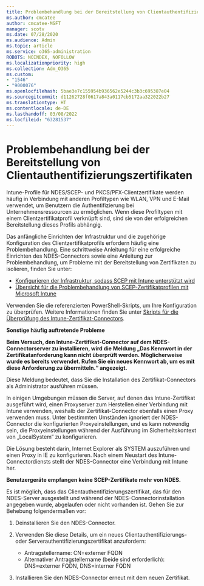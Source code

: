 ```yaml
---
title: Problembehandlung bei der Bereitstellung von Clientauthentifizierungszertifikaten
ms.author: cmcatee
author: cmcatee-MSFT
manager: scotv
ms.date: 07/28/2020
ms.audience: Admin
ms.topic: article
ms.service: o365-administration
ROBOTS: NOINDEX, NOFOLLOW
ms.localizationpriority: high
ms.collection: Adm_O365
ms.custom:
- "1546"
- "9000076"
ms.openlocfilehash: 5bae3e7c155954b936562e5244c3b3c695387e04
ms.sourcegitcommit: d11262728f0617a843a0117cb5172aa322022b27
ms.translationtype: HT
ms.contentlocale: de-DE
ms.lasthandoff: 03/08/2022
ms.locfileid: "63281537"
---
```

# <a name="troubleshooting-client-authentication-certificate-deployment"></a>Problembehandlung bei der Bereitstellung von Clientauthentifizierungszertifikaten

Intune-Profile für NDES/SCEP- und PKCS/PFX-Clientzertifikate werden häufig in Verbindung mit anderen Profiltypen wie WLAN, VPN und E-Mail verwendet, um Benutzern die Authentifizierung bei Unternehmensressourcen zu ermöglichen. Wenn diese Profiltypen mit einem Clientzertifikatprofil verknüpft sind, sind sie von der erfolgreichen Bereitstellung dieses Profils abhängig.

Das anfängliche Einrichten der Infrastruktur und die zugehörige Konfiguration des Clientzertifikatprofils erfordern häufig eine Problembehandlung. Eine schrittweise Anleitung für eine erfolgreiche Einrichten des NDES-Connectors sowie eine Anleitung zur Problembehandlung, um Probleme mit der Bereitstellung von Zertifikaten zu isolieren, finden Sie unter: 

- [Konfigurieren der Infrastruktur, sodass SCEP mit Intune unterstützt wird](https://support.microsoft.com/help/4459540/troubleshoot-ndes-configuration-for-use-with-intune)
- [Übersicht für die Problembehandlung von SCEP-Zertifikatprofilen mit Microsoft Intune](https://support.microsoft.com/help/4457481/troubleshooting-scep-certificate-profile-deployment-in-intune)

Verwenden Sie die referenzierten PowerShell-Skripts, um Ihre Konfiguration zu überprüfen. Weitere Informationen finden Sie unter [Skripts für die Überprüfung des Intune-Zertifikat-Connectors](https://github.com/microsoftgraph/powershell-intune-samples/tree/master/CertificationAuthority).

  
**Sonstige häufig auftretende Probleme**

**Beim Versuch, den Intune-Zertifikat-Connector auf dem NDES-Connectorserver zu installieren, wird die Meldung „Das Kennwort in der Zertifikatanforderung kann nicht überprüft werden. Möglicherweise wurde es bereits verwendet. Rufen Sie ein neues Kennwort ab, um es mit diese Anforderung zu übermitteln.“ angezeigt.**  

Diese Meldung bedeutet, dass Sie die Installation des Zertifikat-Connectors als Administrator ausführen müssen.

In einigen Umgebungen müssen die Server, auf denen das Intune-Zertifikat ausgeführt wird, einen Proxyserver zum Herstellen einer Verbindung mit Intune verwenden, weshalb der Zertifikat-Connector ebenfalls einen Proxy verwenden muss. Unter bestimmten Umständen ignoriert der NDES-Connector die konfigurierten Proxyeinstellungen, und es kann notwendig sein, die Proxyeinstellungen während der Ausführung im Sicherheitskontext von „LocalSystem“ zu konfigurieren. 
 
Die Lösung besteht darin, Internet Explorer als SYSTEM auszuführen und einen Proxy in IE zu konfigurieren. Nach einem Neustart des Intune-Connectordiensts stellt der NDES-Connector eine Verbindung mit Intune her.

**Benutzergeräte empfangen keine SCEP-Zertifikate mehr von NDES.**

Es ist möglich, dass das Clientauthentifizierungszertifikat, das für den NDES-Server ausgestellt und während der NDES-Connectorinstallation angegeben wurde, abgelaufen oder nicht vorhanden ist. Gehen Sie zur Behebung folgendermaßen vor: 
 
1. Deinstallieren Sie den NDES-Connector.  
2. Verwenden Sie diese Details, um ein neues Clientauthentifizierungs- oder Serverauthentifizierungszertifikat anzufordern: 
 
    - Antragstellername: CN=externer FQDN  
    - Alternativer Antragstellername (beide sind erforderlich): DNS=externer FQDN, DNS=interner FQDN 
 
3. Installieren Sie den NDES-Connector erneut mit dem neuen Zertifikat.
